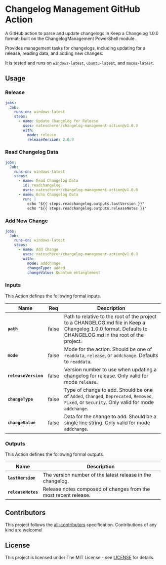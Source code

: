 # Changelog Management GitHub Action

A GitHub action to parse and update changelogs in Keep a Changelog 1.0.0 format; built on the ChangelogManagement PowerShell module.

Provides management tasks for changelogs, including updating for a release, reading data, and adding new changes.

It is tested and runs on `windows-latest`, `ubuntu-latest`, and `macos-latest`.

## Usage

### Release

```yaml
jobs:
  Job:
    runs-on: windows-latest
    steps:
      - name: Update Changelog for Release
        uses: natescherer/changelog-management-action@v1.0.0
        with:
          mode: release
          releaseVersion: 2.0.0
```

### Read Changelog Data

```yaml
jobs:
  Job:
    runs-on: windows-latest
    steps:
      - name: Read Changelog Data
        id: readchangelog
        uses: natescherer/changelog-management-action@v1.0.0
      - name: Echo Changelog Data
        run: |
          echo "${{ steps.readchangelog.outputs.lastVersion }}"
          echo "${{ steps.readchangelog.outputs.releaseNotes }}"
```

### Add New Change

```yaml
jobs:
  Job:
    runs-on: windows-latest
    steps:
      - name: Add Change
        uses: natescherer/changelog-management-action@v1.0.0
        with:
          mode: addchange
          changeType: added
          changeValue: Quantum entanglement
```

### Inputs

This Action defines the following formal inputs.

| Name | Req | Description
|-|-|-|
| **`path`** | false | Path to relative to the root of the project to a CHANGELOG.md file in Keep a Changelog 1.0.0 format. Defaults to CHANGELOG.md in the root of the project.
| **`mode`** | false | Mode for the action. Should be one of `readdata`, `release`, or `addchange`. Defaults to `readdata`.
| **`releaseVersion`** | false | Version number to use when updating a changelog for release. Only valid for mode `release`.
| **`changeType`** | false | Type of change to add. Should be one of `Added`, `Changed`, `Deprecated`, `Removed`, `Fixed`, or `Security`. Only valid for mode `addchange`.
| **`changeValue`** | false | Data for the change to add. Should be a single line string.  Only valid for mode `addchange`.

### Outputs

This Action defines the following formal outputs.

| Name | Description
|-|-|
| **`lastVersion`** | The version number of the latest release in the changelog.
| **`releaseNotes`** | Release notes composed of changes from the most recent release.

## Contributors

<!-- ALL-CONTRIBUTORS-LIST:START - Do not remove or modify this section -->
<!-- prettier-ignore-start -->
<!-- markdownlint-disable -->

<!-- markdownlint-restore -->
<!-- prettier-ignore-end -->

<!-- ALL-CONTRIBUTORS-LIST:END -->

This project follows the [all-contributors](https://allcontributors.org) specification.
Contributions of any kind are welcome!

## License

This project is licensed under The MIT License - see [LICENSE](LICENSE) for details.
